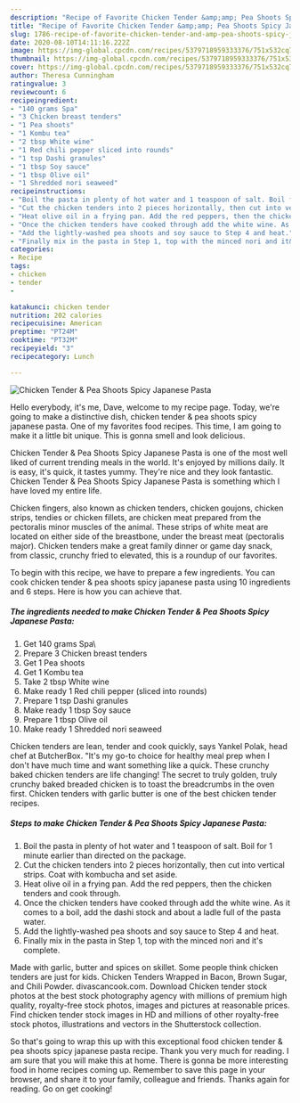 ```yaml
---
description: "Recipe of Favorite Chicken Tender &amp;amp; Pea Shoots Spicy Japanese Pasta"
title: "Recipe of Favorite Chicken Tender &amp;amp; Pea Shoots Spicy Japanese Pasta"
slug: 1786-recipe-of-favorite-chicken-tender-and-amp-pea-shoots-spicy-japanese-pasta
date: 2020-08-10T14:11:16.222Z
image: https://img-global.cpcdn.com/recipes/5379718959333376/751x532cq70/chicken-tender-pea-shoots-spicy-japanese-pasta-recipe-main-photo.jpg
thumbnail: https://img-global.cpcdn.com/recipes/5379718959333376/751x532cq70/chicken-tender-pea-shoots-spicy-japanese-pasta-recipe-main-photo.jpg
cover: https://img-global.cpcdn.com/recipes/5379718959333376/751x532cq70/chicken-tender-pea-shoots-spicy-japanese-pasta-recipe-main-photo.jpg
author: Theresa Cunningham
ratingvalue: 3
reviewcount: 6
recipeingredient:
- "140 grams Spa"
- "3 Chicken breast tenders"
- "1 Pea shoots"
- "1 Kombu tea"
- "2 tbsp White wine"
- "1 Red chili pepper sliced into rounds"
- "1 tsp Dashi granules"
- "1 tbsp Soy sauce"
- "1 tbsp Olive oil"
- "1 Shredded nori seaweed"
recipeinstructions:
- "Boil the pasta in plenty of hot water and 1 teaspoon of salt. Boil for 1 minute earlier than directed on the package."
- "Cut the chicken tenders into 2 pieces horizontally, then cut into vertical strips. Coat with kombucha and set aside."
- "Heat olive oil in a frying pan. Add the red peppers, then the chicken tenders and cook through."
- "Once the chicken tenders have cooked through add the white wine. As it comes to a boil, add the dashi stock and about a ladle full of the pasta water."
- "Add the lightly-washed pea shoots and soy sauce to Step 4 and heat."
- "Finally mix in the pasta in Step 1, top with the minced nori and it&#39;s complete."
categories:
- Recipe
tags:
- chicken
- tender
- 

katakunci: chicken tender  
nutrition: 202 calories
recipecuisine: American
preptime: "PT24M"
cooktime: "PT32M"
recipeyield: "3"
recipecategory: Lunch

---
```



![Chicken Tender &amp; Pea Shoots Spicy Japanese Pasta](https://img-global.cpcdn.com/recipes/5379718959333376/751x532cq70/chicken-tender-pea-shoots-spicy-japanese-pasta-recipe-main-photo.jpg)

Hello everybody, it's me, Dave, welcome to my recipe page. Today, we're going to make a distinctive dish, chicken tender &amp; pea shoots spicy japanese pasta. One of my favorites food recipes. This time, I am going to make it a little bit unique. This is gonna smell and look delicious.

Chicken Tender &amp; Pea Shoots Spicy Japanese Pasta is one of the most well liked of current trending meals in the world. It's enjoyed by millions daily. It is easy, it's quick, it tastes yummy. They're nice and they look fantastic. Chicken Tender &amp; Pea Shoots Spicy Japanese Pasta is something which I have loved my entire life.

Chicken fingers, also known as chicken tenders, chicken goujons, chicken strips, tendies or chicken fillets, are chicken meat prepared from the pectoralis minor muscles of the animal. These strips of white meat are located on either side of the breastbone, under the breast meat (pectoralis major). Chicken tenders make a great family dinner or game day snack, from classic, crunchy fried to elevated, this is a roundup of our favorites.


To begin with this recipe, we have to prepare a few ingredients. You can cook chicken tender &amp; pea shoots spicy japanese pasta using 10 ingredients and 6 steps. Here is how you can achieve that.

<!--inarticleads1-->

##### The ingredients needed to make Chicken Tender &amp; Pea Shoots Spicy Japanese Pasta:

1. Get 140 grams Spa\
1. Prepare 3 Chicken breast tenders
1. Get 1 Pea shoots
1. Get 1 Kombu tea
1. Take 2 tbsp White wine
1. Make ready 1 Red chili pepper (sliced into rounds)
1. Prepare 1 tsp Dashi granules
1. Make ready 1 tbsp Soy sauce
1. Prepare 1 tbsp Olive oil
1. Make ready 1 Shredded nori seaweed


Chicken tenders are lean, tender and cook quickly, says Yankel Polak, head chef at ButcherBox. &#34;It&#39;s my go-to choice for healthy meal prep when I don&#39;t have much time and want something like a quick. These crunchy baked chicken tenders are life changing! The secret to truly golden, truly crunchy baked breaded chicken is to toast the breadcrumbs in the oven first. Chicken tenders with garlic butter is one of the best chicken tender recipes. 

<!--inarticleads2-->

##### Steps to make Chicken Tender &amp; Pea Shoots Spicy Japanese Pasta:

1. Boil the pasta in plenty of hot water and 1 teaspoon of salt. Boil for 1 minute earlier than directed on the package.
1. Cut the chicken tenders into 2 pieces horizontally, then cut into vertical strips. Coat with kombucha and set aside.
1. Heat olive oil in a frying pan. Add the red peppers, then the chicken tenders and cook through.
1. Once the chicken tenders have cooked through add the white wine. As it comes to a boil, add the dashi stock and about a ladle full of the pasta water.
1. Add the lightly-washed pea shoots and soy sauce to Step 4 and heat.
1. Finally mix in the pasta in Step 1, top with the minced nori and it&#39;s complete.


Made with garlic, butter and spices on skillet. Some people think chicken tenders are just for kids. Chicken Tenders Wrapped in Bacon, Brown Sugar, and Chili Powder. divascancook.com. Download Chicken tender stock photos at the best stock photography agency with millions of premium high quality, royalty-free stock photos, images and pictures at reasonable prices. Find chicken tender stock images in HD and millions of other royalty-free stock photos, illustrations and vectors in the Shutterstock collection. 

So that's going to wrap this up with this exceptional food chicken tender &amp; pea shoots spicy japanese pasta recipe. Thank you very much for reading. I am sure that you will make this at home. There is gonna be more interesting food in home recipes coming up. Remember to save this page in your browser, and share it to your family, colleague and friends. Thanks again for reading. Go on get cooking!
